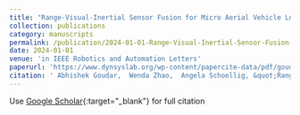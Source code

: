 ```yaml
---
title: "Range-Visual-Inertial Sensor Fusion for Micro Aerial Vehicle Localization and Navigation"
collection: publications
category: manuscripts
permalink: /publication/2024-01-01-Range-Visual-Inertial-Sensor-Fusion-for-Micro-Aerial-Vehicle-Localization-and-Navigation
date: 2024-01-01
venue: 'in IEEE Robotics and Automation Letters'
paperurl: 'https://www.dynsyslab.org/wp-content/papercite-data/pdf/goudar-ral24.pdf'
citation: ' Abhishek Goudar,  Wenda Zhao,  Angela Schoellig, &quot;Range-Visual-Inertial Sensor Fusion for Micro Aerial Vehicle Localization and Navigation.&quot;'
---
```

Use [Google Scholar](https://scholar.google.com/scholar?q=Range+Visual+Inertial+Sensor+Fusion+for+Micro+Aerial+Vehicle+Localization+and+Navigation){:target="_blank"} for full citation